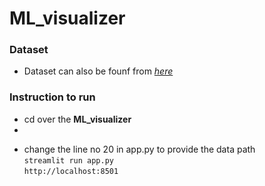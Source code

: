 # ML_visualizer
    
### Dataset 
+ Dataset can also be founf from *[here](https://archive.ics.uci.edu/ml/datasets/Mushroom)*    

### Instruction to run 
+ cd over the **ML_visualizer**
+ 


- change the line no 20 in app.py to provide the data path    
`streamlit run app.py`    
`http://localhost:8501`
